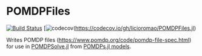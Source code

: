 # POMDPFiles

[![Build Status](https://github.com/licioromao/POMDPFiles.jl)](https://github.com/licioromao/POMDPFiles.jl/actions/workflows/CI.yml/)
[![codecov](https://github.com/licioromao/POMDPFiles.jl/branch/master/graph/badge.svg?token=6pQE1gHKIz)(https://codecov.io/gh/licioromao/POMDPFiles.jl)

Writes POMDP files (https://www.pomdp.org/code/pomdp-file-spec.html) for use in [POMDPSolve.jl](https://github.com/JuliaPOMDP/POMDPSolve.jl) from [POMDPs.jl models](https://github.com/JuliaPOMDP/POMDPs.jl).
